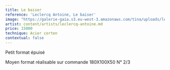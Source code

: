 ```yaml
---
title: Le baiser
reference: 'Leclercq Antoine, Le baiser'
image: "https://galerie-gaia.s3.eu-west-3.amazonaws.com/tina/uploads/leclercq-antoine/Capture dâ\x80\x99eÌ\x81cran 2024-10-09 aÌ\x80 16.06.25.png"
artist: content/artists/leclercq-antoine.md
price: 15000
technique: Acier corten
contextual: false
---
```


Petit format épuisé

Moyen format réalisable sur commande 180X100X50 N° 2/3
